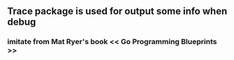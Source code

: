 ## Trace package is used for output some info when debug
### imitate from Mat Ryer's book << Go Programming Blueprints >>
